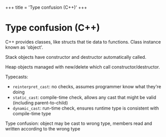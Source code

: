 +++
title = 'Type confusion (C++)'
+++
# Type confusion (C++)
C++ provides classes, like structs that tie data to functions.
Class instance known as 'object'.

Stack objects have constructor and destructor automatically called.

Heap objects managed with new/delete which call constructor/destructor.

Typecasts:
- `reinterpret_cast`: no checks, assumes programmer know what they're doing
- `static_cast`: compile-time check, allows any cast that might be valid (including parent-to-child)
- `dynamic_cast`: run-time check, ensures runtime type is consistent with compile-time type

Type confusion: object may be cast to wrong type, members read and written according to the wrong type
